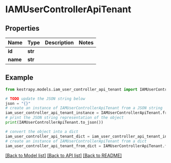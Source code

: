 # IAMUserControllerApiTenant


## Properties

Name | Type | Description | Notes
------------ | ------------- | ------------- | -------------
**id** | **str** |  | 
**name** | **str** |  | 

## Example

```python
from kestrapy.models.iam_user_controller_api_tenant import IAMUserControllerApiTenant

# TODO update the JSON string below
json = "{}"
# create an instance of IAMUserControllerApiTenant from a JSON string
iam_user_controller_api_tenant_instance = IAMUserControllerApiTenant.from_json(json)
# print the JSON string representation of the object
print(IAMUserControllerApiTenant.to_json())

# convert the object into a dict
iam_user_controller_api_tenant_dict = iam_user_controller_api_tenant_instance.to_dict()
# create an instance of IAMUserControllerApiTenant from a dict
iam_user_controller_api_tenant_from_dict = IAMUserControllerApiTenant.from_dict(iam_user_controller_api_tenant_dict)
```
[[Back to Model list]](../README.md#documentation-for-models) [[Back to API list]](../README.md#documentation-for-api-endpoints) [[Back to README]](../README.md)


